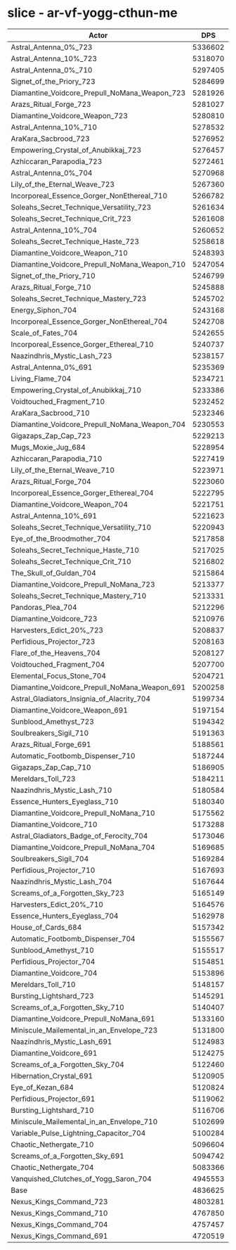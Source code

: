 # slice - ar-vf-yogg-cthun-me
| Actor | DPS | Increase |
|---|:---:|:---:|
|Astral_Antenna_0%_723|5336602|10.34%|
|Astral_Antenna_10%_723|5318070|9.95%|
|Astral_Antenna_0%_710|5297405|9.53%|
|Signet_of_the_Priory_723|5284699|9.26%|
|Diamantine_Voidcore_Prepull_NoMana_Weapon_723|5281926|9.21%|
|Arazs_Ritual_Forge_723|5281027|9.19%|
|Diamantine_Voidcore_Weapon_723|5280810|9.18%|
|Astral_Antenna_10%_710|5278532|9.14%|
|AraKara_Sacbrood_723|5276952|9.10%|
|Empowering_Crystal_of_Anubikkaj_723|5276457|9.09%|
|Azhiccaran_Parapodia_723|5272461|9.01%|
|Astral_Antenna_0%_704|5270968|8.98%|
|Lily_of_the_Eternal_Weave_723|5267360|8.91%|
|Incorporeal_Essence_Gorger_NonEthereal_710|5266782|8.89%|
|Soleahs_Secret_Technique_Versatility_723|5261634|8.79%|
|Soleahs_Secret_Technique_Crit_723|5261608|8.79%|
|Astral_Antenna_10%_704|5260652|8.77%|
|Soleahs_Secret_Technique_Haste_723|5258618|8.72%|
|Diamantine_Voidcore_Weapon_710|5248393|8.51%|
|Diamantine_Voidcore_Prepull_NoMana_Weapon_710|5247054|8.49%|
|Signet_of_the_Priory_710|5246799|8.48%|
|Arazs_Ritual_Forge_710|5245888|8.46%|
|Soleahs_Secret_Technique_Mastery_723|5245702|8.46%|
|Energy_Siphon_704|5243168|8.41%|
|Incorporeal_Essence_Gorger_NonEthereal_704|5242708|8.40%|
|Scale_of_Fates_704|5242655|8.39%|
|Incorporeal_Essence_Gorger_Ethereal_710|5240737|8.36%|
|Naazindhris_Mystic_Lash_723|5238157|8.30%|
|Astral_Antenna_0%_691|5235369|8.24%|
|Living_Flame_704|5234721|8.23%|
|Empowering_Crystal_of_Anubikkaj_710|5233386|8.20%|
|Voidtouched_Fragment_710|5232452|8.18%|
|AraKara_Sacbrood_710|5232346|8.18%|
|Diamantine_Voidcore_Prepull_NoMana_Weapon_704|5230553|8.14%|
|Gigazaps_Zap_Cap_723|5229213|8.12%|
|Mugs_Moxie_Jug_684|5228954|8.11%|
|Azhiccaran_Parapodia_710|5227419|8.08%|
|Lily_of_the_Eternal_Weave_710|5223971|8.01%|
|Arazs_Ritual_Forge_704|5223060|7.99%|
|Incorporeal_Essence_Gorger_Ethereal_704|5222795|7.98%|
|Diamantine_Voidcore_Weapon_704|5221751|7.96%|
|Astral_Antenna_10%_691|5221623|7.96%|
|Soleahs_Secret_Technique_Versatility_710|5220943|7.95%|
|Eye_of_the_Broodmother_704|5217858|7.88%|
|Soleahs_Secret_Technique_Haste_710|5217025|7.86%|
|Soleahs_Secret_Technique_Crit_710|5216802|7.86%|
|The_Skull_of_Guldan_704|5215864|7.84%|
|Diamantine_Voidcore_Prepull_NoMana_723|5213377|7.79%|
|Soleahs_Secret_Technique_Mastery_710|5213331|7.79%|
|Pandoras_Plea_704|5212296|7.77%|
|Diamantine_Voidcore_723|5210976|7.74%|
|Harvesters_Edict_20%_723|5208837|7.70%|
|Perfidious_Projector_723|5208163|7.68%|
|Flare_of_the_Heavens_704|5208127|7.68%|
|Voidtouched_Fragment_704|5207700|7.67%|
|Elemental_Focus_Stone_704|5204721|7.61%|
|Diamantine_Voidcore_Prepull_NoMana_Weapon_691|5200258|7.52%|
|Astral_Gladiators_Insignia_of_Alacrity_704|5199734|7.51%|
|Diamantine_Voidcore_Weapon_691|5197154|7.45%|
|Sunblood_Amethyst_723|5194342|7.40%|
|Soulbreakers_Sigil_710|5191363|7.33%|
|Arazs_Ritual_Forge_691|5188561|7.28%|
|Automatic_Footbomb_Dispenser_710|5187244|7.25%|
|Gigazaps_Zap_Cap_710|5186905|7.24%|
|Mereldars_Toll_723|5184211|7.19%|
|Naazindhris_Mystic_Lash_710|5180584|7.11%|
|Essence_Hunters_Eyeglass_710|5180340|7.11%|
|Diamantine_Voidcore_Prepull_NoMana_710|5175562|7.01%|
|Diamantine_Voidcore_710|5173288|6.96%|
|Astral_Gladiators_Badge_of_Ferocity_704|5173046|6.96%|
|Diamantine_Voidcore_Prepull_NoMana_704|5169685|6.89%|
|Soulbreakers_Sigil_704|5169284|6.88%|
|Perfidious_Projector_710|5167693|6.85%|
|Naazindhris_Mystic_Lash_704|5167644|6.84%|
|Screams_of_a_Forgotten_Sky_723|5165149|6.79%|
|Harvesters_Edict_20%_710|5164576|6.78%|
|Essence_Hunters_Eyeglass_704|5162978|6.75%|
|House_of_Cards_684|5157342|6.63%|
|Automatic_Footbomb_Dispenser_704|5155567|6.59%|
|Sunblood_Amethyst_710|5155517|6.59%|
|Perfidious_Projector_704|5154851|6.58%|
|Diamantine_Voidcore_704|5153896|6.56%|
|Mereldars_Toll_710|5148157|6.44%|
|Bursting_Lightshard_723|5145291|6.38%|
|Screams_of_a_Forgotten_Sky_710|5140407|6.28%|
|Diamantine_Voidcore_Prepull_NoMana_691|5133160|6.13%|
|Miniscule_Mailemental_in_an_Envelope_723|5131800|6.10%|
|Naazindhris_Mystic_Lash_691|5124983|5.96%|
|Diamantine_Voidcore_691|5124275|5.95%|
|Screams_of_a_Forgotten_Sky_704|5122460|5.91%|
|Hibernation_Crystal_691|5120905|5.88%|
|Eye_of_Kezan_684|5120824|5.88%|
|Perfidious_Projector_691|5119062|5.84%|
|Bursting_Lightshard_710|5116706|5.79%|
|Miniscule_Mailemental_in_an_Envelope_710|5102699|5.50%|
|Variable_Pulse_Lightning_Capacitor_704|5100284|5.45%|
|Chaotic_Nethergate_710|5096604|5.38%|
|Screams_of_a_Forgotten_Sky_691|5094742|5.34%|
|Chaotic_Nethergate_704|5083366|5.10%|
|Vanquished_Clutches_of_Yogg_Saron_704|4945553|2.25%|
|Base|4836625|0.00%|
|Nexus_Kings_Command_723|4803281|-0.69%|
|Nexus_Kings_Command_710|4767850|-1.42%|
|Nexus_Kings_Command_704|4757457|-1.64%|
|Nexus_Kings_Command_691|4720519|-2.40%|
